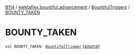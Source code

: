 [B114](../../index.md) / [ejektaflex.bountiful.advancement](../index.md) / [BountifulTriggers](index.md) / [BOUNTY_TAKEN](./-b-o-u-n-t-y_-t-a-k-e-n.md)

# BOUNTY_TAKEN

`val BOUNTY_TAKEN: `[`BountifulTrigger`](../-bountiful-trigger/index.md) [(source)](https://github.com/ejektaflex/Bountiful/tree/develop/src/main/kotlin/ejektaflex/bountiful/advancement/BountifulTriggers.kt#L9)